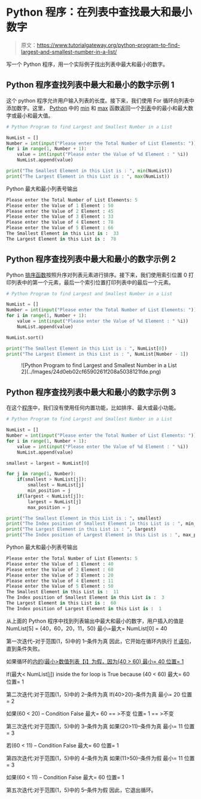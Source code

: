 # Python 程序：在列表中查找最大和最小数字

> 原文：<https://www.tutorialgateway.org/python-program-to-find-largest-and-smallest-number-in-a-list/>

写一个 Python 程序，用一个实际例子找出列表中最大和最小的数字。

## Python 程序查找列表中最大和最小的数字示例 1

这个 python 程序允许用户输入列表的长度。接下来，我们使用 For 循环向列表中添加数字。这里， [Python](https://www.tutorialgateway.org/python-tutorial/) 中的 [min](https://www.tutorialgateway.org/python-min-list-function/) 和 [max](https://www.tutorialgateway.org/python-max-list-function/) 函数返回一个[列表](https://www.tutorialgateway.org/python-list/)中的最小和最大数字或最小和最大值。

```py
# Python Program to find Largest and Smallest Number in a List 

NumList = []
Number = int(input("Please enter the Total Number of List Elements: "))
for i in range(1, Number + 1):
    value = int(input("Please enter the Value of %d Element : " %i))
    NumList.append(value)

print("The Smallest Element in this List is : ", min(NumList))
print("The Largest Element in this List is : ", max(NumList))
```

Python 最大和最小列表号输出

```py
Please enter the Total Number of List Elements: 5
Please enter the Value of 1 Element : 50
Please enter the Value of 2 Element : 45
Please enter the Value of 3 Element : 33
Please enter the Value of 4 Element : 78
Please enter the Value of 5 Element : 66
The Smallest Element in this List is :  33
The Largest Element in this List is :  78
```

## Python 程序查找列表中最大和最小的数字示例 2

Python [排序函数](https://www.tutorialgateway.org/python-sort-list-function/)按照升序对列表元素进行排序。接下来，我们使用索引位置 0 打印列表中的第一个元素，最后一个索引位置打印列表中的最后一个元素。

```py
# Python Program to find Largest and Smallest Number in a List 

NumList = []
Number = int(input("Please enter the Total Number of List Elements: "))
for i in range(1, Number + 1):
    value = int(input("Please enter the Value of %d Element : " %i))
    NumList.append(value)

NumList.sort()

print("The Smallest Element in this List is : ", NumList[0])
print("The Largest Element in this List is : ", NumList[Number - 1])
```

<figure class="wp-block-image">![Python Program to find Largest and Smallest Number in a List 2](../Images/24d0eb02cf6590261f208a5038121fde.png)</figure>

## Python 程序查找列表中最大和最小的数字示例 3

在这个[程序](https://www.tutorialgateway.org/python-programming-examples/)中，我们没有使用任何内置功能，比如排序、最大或最小功能。

```py
# Python Program to find Largest and Smallest Number in a List 

NumList = []
Number = int(input("Please enter the Total Number of List Elements: "))
for i in range(1, Number + 1):
    value = int(input("Please enter the Value of %d Element : " %i))
    NumList.append(value)

smallest = largest = NumList[0]

for j in range(1, Number):
    if(smallest > NumList[j]):
        smallest = NumList[j]
        min_position = j
    if(largest < NumList[j]):
        largest = NumList[j]
        max_position = j

print("The Smallest Element in this List is : ", smallest)
print("The Index position of Smallest Element in this List is : ", min_position)
print("The Largest Element in this List is : ", largest)
print("The Index position of Largest Element in this List is : ", max_position)
```

Python 最大和最小列表号输出

```py
Please enter the Total Number of List Elements: 5
Please enter the Value of 1 Element : 40
Please enter the Value of 2 Element : 60
Please enter the Value of 3 Element : 20
Please enter the Value of 4 Element : 11
Please enter the Value of 5 Element : 50
The Smallest Element in this List is :  11
The Index position of Smallest Element in this List is :  3
The Largest Element in this List is :  60
The Index position of Largest Element in this List is :  1
```

从上面的 Python 程序中找到列表输出中最大和最小的数字，用户插入的值是
NumList[5] = {40，60，20，11，50}
最小=最大= NumList[0] = 40

第一次迭代–对于范围(1，5)中的 1–条件为真
因此，它开始在循环内执行 [If 语句](https://www.tutorialgateway.org/python-if-statement/)，直到条件失败。

如果循环的[内的(最小>数值列表【j】为假，因为(40 > 60)
最小= 40
位置= 1](https://www.tutorialgateway.org/python-for-loop/)

If(最大< NumList[j]) inside the for loop is True because (40 < 60)
最大= 60
位置= 1

第二次迭代:对于范围(1，5)中的 2–条件为真
If(40>20)–条件为真
最小= 20
位置= 2

如果(60 < 20) – Condition False
最大= 60 == >不变
位置= 1 == >不变

第三次迭代:对于范围(1，5)中的 3–条件为真
如果(20>11)–条件为真
最小= 11
位置= 3

若(60 < 11) – Condition False
最大= 60
位置= 1

第四次迭代:对于范围(1，5)中的 4–条件为真
如果(11>50)–条件为假
最小= 11
位置= 3

如果(60 < 11) – Condition False
最大= 60
位置= 1

第五次迭代:对于范围(1，5)中的 5–条件为假
因此，它退出循环。